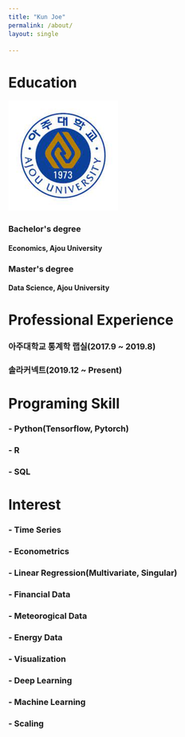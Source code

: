 ```yaml
---
title: "Kun Joe"
permalink: /about/
layout: single

---
```


# Education

![aa](/assets/images/ajou.jpg)

### Bachelor's degree
#### Economics, Ajou University

### Master's degree
#### Data Science, Ajou University

# Professional Experience
### 아주대학교 통계학 랩실(2017.9 ~ 2019.8)
### 솔라커넥트(2019.12 ~ Present)

# Programing Skill
### - Python(Tensorflow, Pytorch)
### - R
### - SQL

# Interest
### - Time Series
### - Econometrics
### - Linear Regression(Multivariate, Singular)
### - Financial Data
### - Meteorogical Data
### - Energy Data
### - Visualization
### - Deep Learning
### - Machine Learning
### - Scaling
